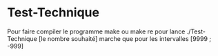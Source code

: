 # Test-Technique

Pour faire compiler le programme make ou make re
pour lance ./Test-Technique [le nombre souhaité] marche que pour les intervalles [9999 ; -999]
